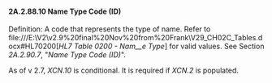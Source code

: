#### 2A.2.88.10 Name Type Code (ID)

Definition: A code that represents the type of name. Refer to file:///E:\V2\v2.9%20final%20Nov%20from%20Frank\V29_CH02C_Tables.docx#HL70200[_HL7 Table 0200 - Nam__e Type_] for valid values. See Section _2A.2.90.7_, "_Name Type Code (ID)_".

As of v 2.7, _XCN.10_ is conditional. It is required if _XCN.2_ is populated.
